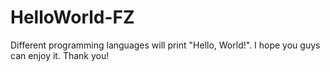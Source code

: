 # HelloWorld-FZ
Different programming languages will print "Hello, World!". I hope you guys can enjoy it. Thank you!
